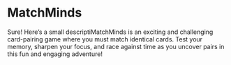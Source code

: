 # MatchMinds
Sure! Here’s a small descriptiMatchMinds is an exciting and challenging card-pairing game where you must match identical cards. Test your memory, sharpen your focus, and race against time as you uncover pairs in this fun and engaging adventure!
